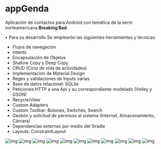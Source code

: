 # appGenda

Aplicación de contactos para Android con temática de la serie norteamericana **Breaking Bad**.

• Para su desarrollo Se emplearón las siguientes herramientas y técnicas:

- Flujos de navegación
- Intents
- Encapsulación de Objetos
- Shallow Copy y Deep Copy
- CRUD (Ciclo de vida de actividades)
- Implementación de Material Design
- Regex y validaciones de Inputs varias
- Base de datos relacional: SQLite
- Peticiones HTTP a una Api y su correspondiente modelado (Volley y GSON)
- RecyclerView
- Custom Adapters
- Custom Toolbar: Botones, Switches, Search
- Gestión y solicitud de permisos al sistema (Internet, Almacenamiento, Cámara)
- Dependencias externas por medio del Gradle
- Layouts: ConstraintLayout

![img](https://i.ibb.co/5MxhXVz/1.gif)
![img](https://i.ibb.co/SQZrcmk/2.jpg)
![img](https://i.ibb.co/DDj7C6s/3.jpg)
![img](https://i.ibb.co/g68tX36/4.jpg)
![img](https://i.ibb.co/h9xRny1/5.jpg)
![img](https://i.ibb.co/KhsrCgC/6.jpg)
![img](https://i.ibb.co/zs7jttD/1.jpg)
![img](https://i.ibb.co/12TDQTX/8.jpg)
![img](https://i.ibb.co/S7qwjNk/2.jpg)
![img](https://i.ibb.co/hFWXTMM/3.jpg)
![img](https://i.ibb.co/HNr6Gjh/12.jpg)
